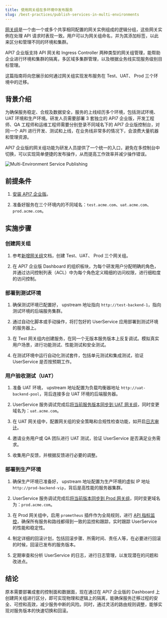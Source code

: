 ```yaml
---
title: 使用网关组在多环境中发布服务
slug: /best-practices/publish-services-in-multi-environments
---
```


[网关组]((../key-concepts/gateway-groups.md))是一个由一个或多个共享相同配置的网关实例组成的逻辑分组，这些网关实例在处理 API 请求时表现一致。用户可以为网关组命名，并为其添加标签，以此来区分和管理不同的环境和集群。

API7 企业版支持 API 网关和 Ingress Controller 两种类型的网关组管理，能帮助企业进行环境和集群的隔离，多区域多集群管理，以及根据业务线实现服务级别目标管理。

这篇指南将向您展示如何通过网关组实现发布服务在 Test、UAT、 Prod 三个环境中的迁移。

## 背景介绍

为确保服务稳定、合规及数据安全，服务的上线经历多个环境，包括测试环境、UAT 环境和生产环境。研发人员需要部署 3 套独立的 API7 企业版，开发工程师、QA 工程师和运维工程师需要分别登录不同域名下的 API7 企业版控制台，对同一个 API 进行开发、测试和上线，在业务线非常多的情况下，会浪费大量机器和管理资源。

API7 企业版的网关组功能为研发人员提供了一个统一的入口，避免在多控制台中切换，可以实现简单便捷的发布操作，从而提高工作效率并减少操作错误。

![Multi-Environment Service Publishing](https://static.apiseven.com/uploads/2024/07/08/uxX5p7xl_multi-environment%20release.PNG)

## 前提条件

1. [安装 API7 企业版](../getting-started/install-api7-ee.md)。

2. 准备好服务在三个环境内的不同域名：`test.acme.com`、`uat.acme.com`、`prod.acme.com`。

## 实施步骤

### 创建网关组

1. 参考[新增网关组](../getting-started/add-gateway-group.md)文档，创建 Test、UAT、 Prod 三个网关组。

2. 在 API7 企业版 Dashboard 的组织板块，为每个研发用户分配明确的角色，并通过访问控制列表（ACL）中为每个角色定义精细的访问权限，进行细粒度的访问控制。

### 部署到测试环境

1. 确保测试环境已配置好， upstream 地址指向 `http://test-backend-1`，指向测试环境的后端服务集群。

2. 通过自动化脚本或手动操作，将打包好的 UserService 应用部署到测试环境的服务器上。

3. 在 Test 网关组内创建服务，在同一个无版本服务版本上反复调试。模拟真实用户场景，进行功能测试、性能测试和安全测试。

4. 在测试环境中运行自动化测试套件，包括单元测试和集成测试，验证 UserService 是否按预期工作。

### 用户验收测试（UAT）

1. 准备 UAT 环境， upstream 地址配置为负载均衡器地址 `http://uat-backend-pool`，背后连接多台 UAT 环境的后端服务器。

2. UserService 服务调试完成后[将当前服务版本同步到 UAT 网关组](../getting-started/sync-service.md)，同时变更域名为：`uat.acme.com`。

3. 在 UAT 网关组中，配置网关组的安全策略和合规性检查功能，如开启[日志审计](../api-observability/logging.md)。

4. 邀请业务用户或 QA 团队进行 UAT 测试，验证 UserService 是否满足业务需求。

5. 收集用户反馈，并根据反馈进行必要的调整。

### 部署到生产环境

1. 确保生产环境已准备好， upstream 地址配置为生产环境的虚拟 IP 地址 `http://prod-backend-vip`，背后是高性能的服务器集群。

2. UserService 服务调试完成后[将当前版本同步到 Prod 网关组](../getting-started/sync-service.md)，同时变更域名为：`prod.acme.com`。

3. 在 Prod 网关组中，启用 `prometheus` 插件作为全局规则，进行 [API 指标监控]((../api-observability/logging.md))，确保所有服务和路线都得到一致的监控和跟踪，实时跟踪 UserService 的性能和稳定性。

4. 制定详细的回滚计划，包括回滚步骤、所需时间、责任人等，在必要进行回滚的时候，回滚已发布的服务版本。

5. 定期审查和分析 UserService 的日志，进行日志管理，以发现潜在的问题和改进点。

## 结论

原本需要部署成套的控制面和数据面，现在通过在 API7 企业版的 Dashboard 上创建网关组进行区分，即可实现物理和逻辑上的隔离，能确保服务迁移过程的安全、可控和高效，减少服务中断的风险。同时，通过灵活的路由规则调整，能够实现对服务版本的快速切换和回滚。
